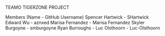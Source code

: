 TEAMO TIGERZONE PROJECT

Members (Name - GitHub Username)
Spencer Hartwick - SHartwick
Edward Wu - aznxed
Marisa Fernandez - Marisa Fernandez
Skyler Burgoyne - smburgoyne
Ryan Burroughs - 
Luc Olsthoorn - Luc-Olsthoorn
